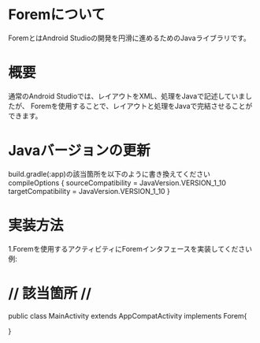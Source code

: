 # Foremについて
  ForemとはAndroid Studioの開発を円滑に進めるためのJavaライブラリです。
  
# 概要
  通常のAndroid Studioでは、レイアウトをXML、処理をJavaで記述していましたが、 
  Foremを使用することで、レイアウトと処理をJavaで完結させることができます。
  

# Javaバージョンの更新
  build.gradle(:app)の該当箇所を以下のように書き換えてください
  compileOptions { 
    sourceCompatibility = JavaVersion.VERSION_1_10
    targetCompatibility = JavaVersion.VERSION_1_10
  }

# 実装方法
  1.Foremを使用するアクティビティにForemインタフェースを実装してください
  例:
#                                                     //   該当箇所   //
  public class MainActivity extends AppCompatActivity implements Forem{
  
  }
